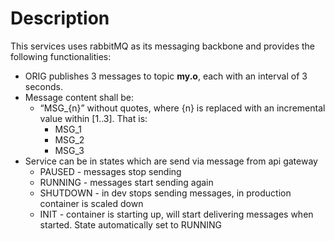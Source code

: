 # Description
This services uses rabbitMQ as its messaging backbone and provides the following functionalities:
- ORIG publishes 3 messages to topic **my.o**, each with an interval of 3 seconds.
- Message content shall be:
  - “MSG_{n}” without quotes, where {n} is replaced with an incremental value within [1..3]. That  is:
      - MSG_1
      - MSG_2
      - MSG_3
- Service can be in states which are send via message from api gateway
  - PAUSED - messages stop sending
  - RUNNING - messages start sending again
  - SHUTDOWN - in dev stops sending messages, in production container is scaled down
  - INIT - container is starting up, will start delivering messages when started. State automatically set to RUNNING